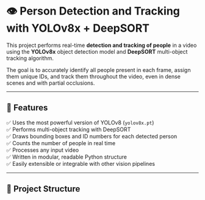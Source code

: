 # 👁️ Person Detection and Tracking with YOLOv8x + DeepSORT

This project performs real-time **detection and tracking of people** in a video using the **YOLOv8x** object detection model and **DeepSORT** multi-object tracking algorithm.

The goal is to accurately identify all people present in each frame, assign them unique IDs, and track them throughout the video, even in dense scenes and with partial occlusions.

---

## 📌 Features

✅ Uses the most powerful version of YOLOv8 (`yolov8x.pt`)  
✅ Performs multi-object tracking with DeepSORT  
✅ Draws bounding boxes and ID numbers for each detected person  
✅ Counts the number of people in real time  
✅ Processes any input video  
✅ Written in modular, readable Python structure  
✅ Easily extensible or integrable with other vision pipelines  

---

## 📁 Project Structure

